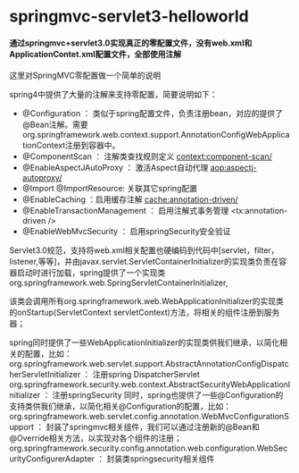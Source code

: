 # springmvc-servlet3-helloworld

#### 通过springmvc+servlet3.0实现真正的零配置文件，没有web.xml和ApplicationContet.xml配置文件，全部使用注解

这里对SpringMVC零配置做一个简单的说明

spring4中提供了大量的注解来支持零配置，简要说明如下：

- @Configuration ： 类似于spring配置文件，负责注册bean，对应的提供了@Bean注解。需要org.springframework.web.context.support.AnnotationConfigWebApplicationContext注册到容器中。
- @ComponentScan ： 注解类查找规则定义 <context:component-scan/>
- @EnableAspectJAutoProxy ： 激活Aspect自动代理 <aop:aspectj-autoproxy/>
- @Import @ImportResource: 关联其它spring配置  <import resource="" />
- @EnableCaching ：启用缓存注解  <cache:annotation-driven/>
- @EnableTransactionManagement ： 启用注解式事务管理 <tx:annotation-driven />
- @EnableWebMvcSecurity ： 启用springSecurity安全验证



Servlet3.0规范，支持将web.xml相关配置也硬编码到代码中[servlet，filter，listener,等等]，并由javax.servlet.ServletContainerInitializer的实现类负责在容器启动时进行加载，spring提供了一个实现类org.springframework.web.SpringServletContainerInitializer,

该类会调用所有org.springframework.web.WebApplicationInitializer的实现类的onStartup(ServletContext servletContext)方法，将相关的组件注册到服务器；

spring同时提供了一些WebApplicationInitializer的实现类供我们继承，以简化相关的配置，比如：
org.springframework.web.servlet.support.AbstractAnnotationConfigDispatcherServletInitializer ： 注册spring DispatcherServlet
org.springframework.security.web.context.AbstractSecurityWebApplicationInitializer ： 注册springSecurity
同时，spring也提供了一些@Configuration的支持类供我们继承，以简化相关@Configuration的配置，比如：
org.springframework.web.servlet.config.annotation.WebMvcConfigurationSupport ： 封装了springmvc相关组件，我们可以通过注册新的@Bean和@Override相关方法，以实现对各个组件的注册；
org.springframework.security.config.annotation.web.configuration.WebSecurityConfigurerAdapter ： 封装类springsecurity相关组件
